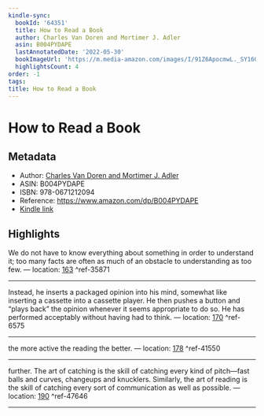 ```yaml
---
kindle-sync:
  bookId: '64351'
  title: How to Read a Book
  author: Charles Van Doren and Mortimer J. Adler
  asin: B004PYDAPE
  lastAnnotatedDate: '2022-05-30'
  bookImageUrl: 'https://m.media-amazon.com/images/I/91Z6ApocmwL._SY160.jpg'
  highlightsCount: 4
order: -1
tags: 
title: How to Read a Book
---
```


# How to Read a Book

## Metadata

* Author: [Charles Van Doren and Mortimer J. Adler](https://www.amazon.com/Charles-Van-Doren/e/B00EQCUTOU/ref=dp_byline_cont_ebooks_1)
* ASIN: B004PYDAPE
* ISBN: 978-0671212094
* Reference: https://www.amazon.com/dp/B004PYDAPE
* [Kindle link](kindle://book?action=open&asin=B004PYDAPE)

## Highlights

We do not have to know everything about something in order to understand it; too many facts are often as much of an obstacle to understanding as too few. — location: [163](kindle://book?action=open&asin=B004PYDAPE&location=163) ^ref-35871

---
Instead, he inserts a packaged opinion into his mind, somewhat like inserting a cassette into a cassette player. He then pushes a button and “plays back” the opinion whenever it seems appropriate to do so. He has performed acceptably without having had to think. — location: [170](kindle://book?action=open&asin=B004PYDAPE&location=170) ^ref-6575

---
the more active the reading the better. — location: [178](kindle://book?action=open&asin=B004PYDAPE&location=178) ^ref-41550

---
further. The art of catching is the skill of catching every kind of pitch—fast balls and curves, changeups and knucklers. Similarly, the art of reading is the skill of catching every sort of communication as well as possible. — location: [190](kindle://book?action=open&asin=B004PYDAPE&location=190) ^ref-47646

---
